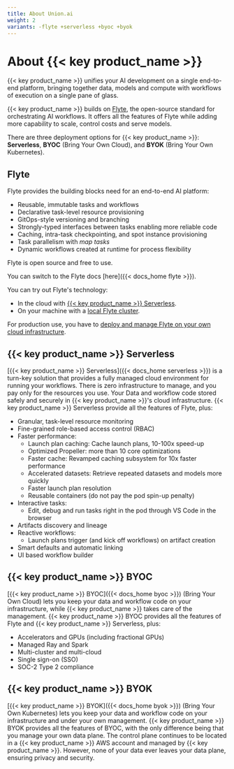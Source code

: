 ```yaml
---
title: About Union.ai
weight: 2
variants: -flyte +serverless +byoc +byok
---
```


# About {{< key product_name >}}

{{< key product_name >}} unifies your AI development on a single end-to-end platform, bringing together data, models and compute with workflows of execution on a single pane of glass.

{{< key product_name >}} builds on [Flyte](https://flyte.org), the open-source standard for orchestrating AI workflows.
It offers all the features of Flyte while adding more capability to scale, control costs and serve models.

There are three deployment options for {{< key product_name >}}: **Serverless**, **BYOC** (Bring Your Own Cloud), and **BYOK** (Bring Your Own Kubernetes).

## Flyte

Flyte provides the building blocks need for an end-to-end AI platform:

* Reusable, immutable tasks and workflows
* Declarative task-level resource provisioning
* GitOps-style versioning and branching
* Strongly-typed interfaces between tasks enabling more reliable code
* Caching, intra-task checkpointing, and spot instance provisioning
* Task parallelism with *map tasks*
* Dynamic workflows created at runtime for process flexibility

Flyte is open source and free to use.

You can switch to the Flyte docs [here]({{< docs_home flyte >}}).

You can try out Flyte's technology:

* In the cloud with [{{< key product_name >}} Serverless](https://signup.union.ai).
* On your machine with a [local Flyte cluster](./development-cycle/running-in-a-local-cluster).

For production use, you have to [deploy and manage Flyte on your own cloud infrastructure](../deployment).


## {{< key product_name >}} Serverless

[{{< key product_name >}} Serverless]({{< docs_home serverless >}}) is a turn-key solution that provides a fully managed cloud environment for running your workflows.
There is zero infrastructure to manage, and you pay only for the resources you use.
Your Data and workflow code stored safely and securely in {{< key product_name >}}'s cloud infrastructure.
{{< key product_name >}} Serverless provide all the features of Flyte, plus:

* Granular, task-level resource monitoring
* Fine-grained role-based access control (RBAC)
* Faster performance:
    * Launch plan caching: Cache launch plans, 10-100x speed-up
    * Optimized Propeller: more than 10 core optimizations
    * Faster cache: Revamped caching subsystem for 10x faster performance
    * Accelerated datasets: Retrieve repeated datasets and models more quickly
    * Faster launch plan resolution
    * Reusable containers (do not pay the pod spin-up penalty)
* Interactive tasks:
    * Edit, debug and run tasks right in the pod through VS Code in the browser
* Artifacts discovery and lineage
* Reactive workflows:
    * Launch plans trigger (and kick off workflows) on artifact creation
* Smart defaults and automatic linking
* UI based workflow builder


## {{< key product_name >}} BYOC

[{{< key product_name >}} BYOC]({{< docs_home byoc >}}) (Bring Your Own Cloud) lets you keep your data and workflow code on your infrastructure, while {{< key product_name >}} takes care of the management.
{{< key product_name >}} BYOC provides all the features of Flyte and {{< key product_name >}} Serverless, plus:

* Accelerators and GPUs (including fractional GPUs)
* Managed Ray and Spark
* Multi-cluster and multi-cloud
* Single sign-on (SSO)
* SOC-2 Type 2 compliance


## {{< key product_name >}} BYOK

[{{< key product_name >}} BYOK]({{< docs_home byok >}}) (Bring Your Own Kubernetes) lets you keep your data and workflow code on your infrastructure and under your own management.
{{< key product_name >}} BYOK provides all the features of BYOC, with the only difference being that you manage your own data plane.
The control plane continues to be located in a {{< key product_name >}} AWS account and managed by {{< key product_name >}}.
However, none of your data ever leaves your data plane, ensuring privacy and security.
